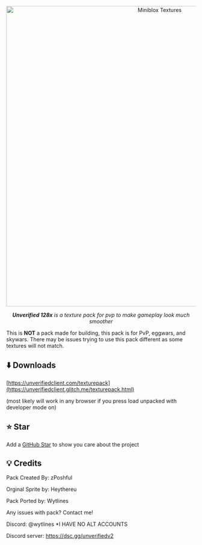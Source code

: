 <p align="center">
  <img src="https://cdn.glitch.global/adb12490-d563-43cb-9711-2a69a8bb1c06/Unverifed%20x%20zPoshful%2Ficon.png?v=1740444766023" alt="Miniblox Textures" width="800" />
</p>
<p align="center">
  <em><b>Unverified 128x</b> is a texture pack for pvp to make gameplay look much smoother</em>
</p>


This is **NOT** a pack made for building, this pack is for PvP, eggwars, and skywars. There may be issues trying to use this pack different as some textures will not match.

## ⬇️ Downloads

[https://unverifiedclient.com/texturepack](https://unverifiedclient.glitch.me/texturepack.html)

(most likely will work in any browser if you press load unpacked with developer mode on)

## ⭐ Star

Add a [GitHub Star](https://github.com/wytlines100/skibidi-textures/stargazers) to show you care about the project

## 💡 Credits

Pack Created By: zPoshful

Orginal Sprite by: Heythereu

Pack Ported by: Wytlines


Any issues with pack? Contact me!

Discord: @wytlines  *I HAVE NO ALT ACCOUNTS

Discord server: https://dsc.gg/unverifiedv2

